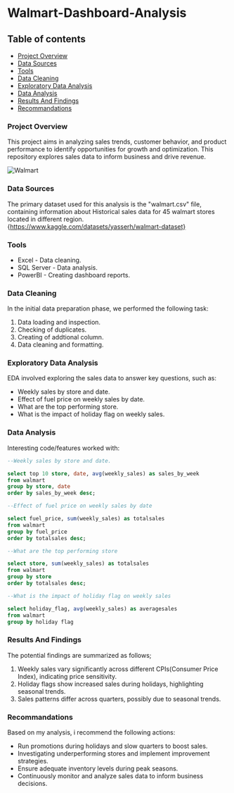 # Walmart-Dashboard-Analysis

## Table of contents
- [Project Overview](#project-overview)
- [Data Sources](#data-sources)
- [Tools](#tools)
- [Data Cleaning](#data-cleaning)
- [Exploratory Data Analysis](#exploratory-data-analysis)
- [Data Analysis](#data-analysis)
- [Results And Findings](#results-and-findings)
- [Recommandations](#recommandations)


### Project Overview

This project aims in analyzing sales trends, customer behavior, and product performance to identify opportunities for growth and optimization. This repository explores sales data to inform business and drive revenue.

![Walmart](https://github.com/user-attachments/assets/5f777576-2f90-4c18-bb8f-e9e141a6847e)


### Data Sources 
The primary dataset used for this analysis is the "walmart.csv" file, containing information about Historical sales data for 45 walmart stores located in different region.
{https://www.kaggle.com/datasets/yasserh/walmart-dataset}

### Tools

- Excel - Data cleaning.
- SQL Server - Data analysis.
- PowerBI - Creating dashboard reports.

### Data Cleaning
In the initial data preparation phase, we performed the following task:
1. Data loading and inspection.
2. Checking of duplicates.
3. Creating of addtional column.
4. Data cleaning and formatting.

### Exploratory Data Analysis
EDA involved exploring the sales data to answer key questions, such as:

- Weekly sales by store and date.
- Effect of fuel price on weekly sales by date.
- What are the top performing store.
- What is the impact of holiday flag on weekly sales.

### Data Analysis
Interesting code/features worked with:

```sql
--Weekly sales by store and date.

select top 10 store, date, avg(weekly_sales) as sales_by_week
from walmart
group by store, date
order by sales_by_week desc;
```

```sql
--Effect of fuel price on weekly sales by date

select fuel_price, sum(weekly_sales) as totalsales
from walmart
group by fuel_price
order by totalsales desc;
```

```sql
--What are the top performing store

select store, sum(weekly_sales) as totalsales
from walmart
group by store
order by totalsales desc;
```

```sql
--What is the impact of holiday flag on weekly sales

select holiday_flag, avg(weekly_sales) as averagesales
from walmart
group by holiday flag
```

### Results And Findings

The potential findings are summarized as follows;
1. Weekly sales vary significantly across different CPIs(Consumer Price Index), indicating price sensitivity.
2. Holiday flags show increased sales during holidays, highlighting seasonal trends.
3. Sales patterns differ across quarters, possibly due to seasonal trends.

### Recommandations

Based on my analysis, i recommend the following actions:
- Run promotions during holidays and slow quarters to boost sales.
- Investigating underperforming stores and implement improvement strategies.
- Ensure adequate inventory levels during peak seasons.
- Continuously monitor and analyze sales data to inform business decisions.
  
